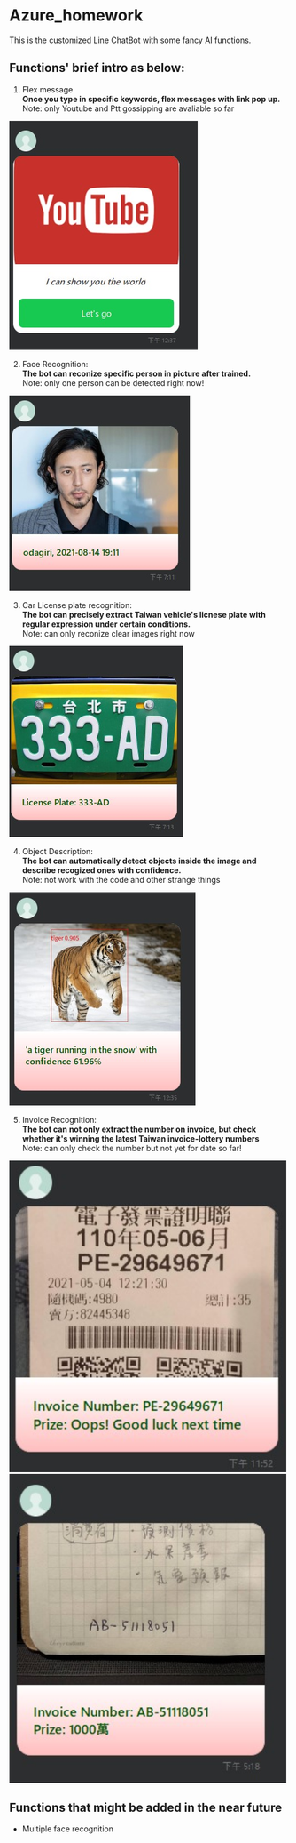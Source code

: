 # Azure_homework

This is the customized Line ChatBot with some fancy AI functions.

## Functions' brief intro as below:

1. Flex message <br/>
   **Once you type in specific keywords, flex messages with link pop up.** <br/>
   Note: only Youtube and Ptt gossipping are avaliable so far
<img src='https://github.com/yuuut-tw/Azure_homework/blob/master/Function%20Demo/%E6%96%87%E5%AD%97(flexmessage).jpg'>

2. Face Recognition: <br/>
   **The bot can reconize specific person in picture after trained.** <br/>
   Note: only one person can be detected right now!
<img src='https://github.com/yuuut-tw/Azure_homework/blob/master/Function%20Demo/%E4%BA%BA%E8%87%89%E8%BE%A8%E8%AD%98.jpg'>

3. Car License plate recognition: <br/>
   **The bot can precisely extract Taiwan vehicle's licnese plate with regular expression under certain conditions.** <br/>
   Note: can only reconize clear images right now
<img src='https://github.com/yuuut-tw/Azure_homework/blob/master/Function%20Demo/%E8%BB%8A%E7%89%8C%E8%BE%A8%E8%AD%98.jpg'>

4. Object Description: <br/>
   **The bot can automatically detect objects inside the image and describe recogized ones with confidence.** <br/>
   Note: not work with the code and other strange things
<img src='https://github.com/yuuut-tw/Azure_homework/blob/master/Function%20Demo/%E7%89%A9%E4%BB%B6%E6%8F%8F%E8%BF%B0.jpg'>

5. Invoice Recognition: <br/>
   **The bot can not only extract the number on invoice, but check whether it's winning the latest Taiwan invoice-lottery numbers** <br/>
   Note: can only check the number but not yet for date so far! 
<p float="left">
  <img src="https://github.com/yuuut-tw/Azure_homework/blob/master/Function%20Demo/%E7%99%BC%E7%A5%A8%E8%99%9F%E7%A2%BC%E8%BE%A8%E8%AD%98%26%E5%B0%8D%E7%8D%8E(%E6%B2%92%E4%B8%AD).jpg" width="500" />
  <img src="https://github.com/yuuut-tw/Azure_homework/blob/master/Function%20Demo/%E7%99%BC%E7%A5%A8%E8%99%9F%E8%B2%B7%E8%BE%A8%E8%AD%98%26%E5%B0%8D%E7%8D%8E(%E9%A0%AD%E7%8D%8E).jpg" width="500" /> 
</p>

## Functions that might be added in the near future
- Multiple face recognition
